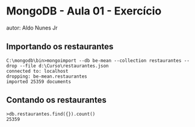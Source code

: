 # MongoDB - Aula 01 - Exercício
autor: Aldo Nunes Jr

## Importando os restaurantes
```
C:\mongodb\bin>mongoimport --db be-mean --collection restaurantes --drop --file d:\Curso\restaurantes.json
connected to: localhost
dropping: be-mean.restaurantes
imported 25359 documents
```
## Contando os restaurantes
```
>db.restaurantes.find({}).count()
25359
```

